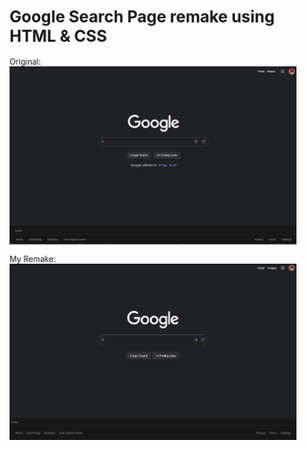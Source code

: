 # Google Search Page remake using HTML & CSS

Original: ![Alt text](resources/image.png)

My Remake: ![Alt text](resources/image-1.png)